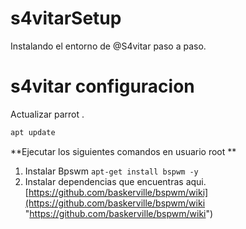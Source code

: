 # s4vitarSetup
Instalando el entorno de @S4vitar paso a paso.

# s4vitar configuracion
Actualizar parrot .

```c
apt update
```

**Ejecutar los siguientes comandos en usuario root
**
1. Instalar Bpswm
` apt-get install bspwm -y `
1. Instalar dependencias que encuentras aqui. [https://github.com/baskerville/bspwm/wiki](https://github.com/baskerville/bspwm/wiki "https://github.com/baskerville/bspwm/wiki")
